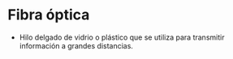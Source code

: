 # Fibra óptica
- Hilo delgado de vidrio o plástico que se utiliza para transmitir información a grandes distancias.